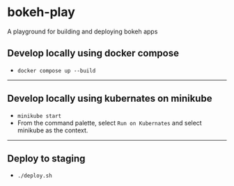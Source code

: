 # bokeh-play

A playground for building and deploying bokeh apps

## Develop locally using docker compose

- `docker compose up --build`

---

## Develop locally using kubernates on minikube

- `minikube start`
- From the command palette, select `Run on Kubernates` and select minikube as the context.

---

## Deploy to staging

- `./deploy.sh`

